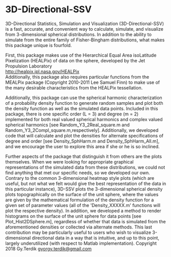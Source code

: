# 3D-Directional-SSV 
3D-Directional Statistics, Simulation and Visualization (3D-Directional-SSV) is a fast, accurate, and convenient way to calculate, simulate, and visualize from 3-dimensional spherical distributions.  In addition to the ability to simulate from the entire family of Fisher-Bingham distributions, what makes this package unique is fourfold.

First, this package makes use of the Hierarchical Equal Area isoLatitude Pixelization (HEALPix) of data on the sphere, developed by the Jet Propulsion Laboratory\
<http://healpix.jpl.nasa.gov/HEALPix>\
Additionally, this package also requires particular functions from the MEALPix package (Copyright 2010-2011 Lee Samuel Finn) to make use of the many desirable characteristics from the HEALPix tessellation.

Additionally, this package can use the spherical harmonic characterization of a probability density function to generate random samples and plot both the density function as well as the simulated data points.  Included in this package, there is one specific order (L = 3) and degree (m = 2) implemented for both real valued spherical harmonics and complex valued spherical harmonics [see Random_Y3_2Real_square.m and Random_Y3_2Compl_square.m,respectively]. Additionally, we developed code that will calculate and plot
the densities for alternate specifications of degree and order [see Density_SphHarm.m and Density_SphHarm_All.m], and we encourage the user to explore this area if she or he is so inclined.

Further aspects of the package that distinguish it from others are the plots themselves.  When we were looking for appropriate graphical representations of the simulated data from these distributions, we could not find anything that met our specific needs, so we developed our own.  Contrary to the common 3-dimensional heatmap style plots (which are useful, but not what we felt would give the best representation of the data in this particular instance), 3D-SSV plots the 3-dimensional spherical density plots topographically on the surface of the unit sphere, where the values are given by the mathematical formulation of the density function for a given set of parameter values (all of the 'Density_XXXXX.m' functions will plot the respective density). In addition,
we developed a method to render histograms on the surface of the unit sphere for data points [see Plot_Hist2DSphere.m], regardless of whether that data is simulated from the aforementioned densities or collected via alternate methods.  This last contribution may be particularly useful to users who wish to visualize 3-dimensional directional data in a way that is intuitive, and up to this point, largely underutilized (with respect to Matlab implementation).
Copyright 2018 Gy.Terdik
gyorgy.terdik@gmail.com
 


